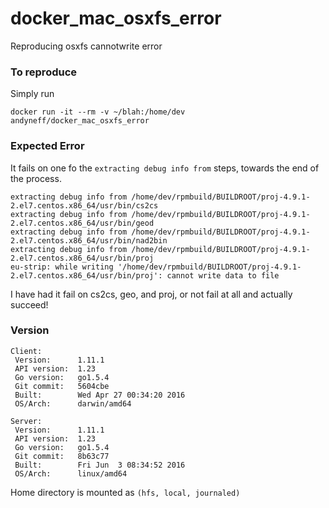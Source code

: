 # docker_mac_osxfs_error
Reproducing osxfs cannotwrite error

### To reproduce ###

Simply run

    docker run -it --rm -v ~/blah:/home/dev andyneff/docker_mac_osxfs_error

### Expected Error ###

It fails on one fo the `extracting debug info from` steps, towards the end of the process.

```
extracting debug info from /home/dev/rpmbuild/BUILDROOT/proj-4.9.1-2.el7.centos.x86_64/usr/bin/cs2cs
extracting debug info from /home/dev/rpmbuild/BUILDROOT/proj-4.9.1-2.el7.centos.x86_64/usr/bin/geod
extracting debug info from /home/dev/rpmbuild/BUILDROOT/proj-4.9.1-2.el7.centos.x86_64/usr/bin/nad2bin
extracting debug info from /home/dev/rpmbuild/BUILDROOT/proj-4.9.1-2.el7.centos.x86_64/usr/bin/proj
eu-strip: while writing '/home/dev/rpmbuild/BUILDROOT/proj-4.9.1-2.el7.centos.x86_64/usr/bin/proj': cannot write data to file
```

I have had it fail on cs2cs, geo, and proj, or not fail at all and actually succeed!

### Version ###

```
Client:
 Version:      1.11.1
 API version:  1.23
 Go version:   go1.5.4
 Git commit:   5604cbe
 Built:        Wed Apr 27 00:34:20 2016
 OS/Arch:      darwin/amd64

Server:
 Version:      1.11.1
 API version:  1.23
 Go version:   go1.5.4
 Git commit:   8b63c77
 Built:        Fri Jun  3 08:34:52 2016
 OS/Arch:      linux/amd64
```

Home directory is mounted as `(hfs, local, journaled)`
